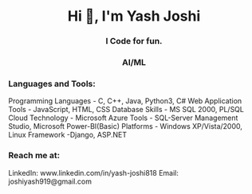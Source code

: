 <h1 align="center">Hi 👋, I'm Yash Joshi</h1>
<h3 align="center">I Code for fun.</h3>
<h3 align="center">AI/ML</h3>


<h3 align="left">Languages and Tools:</h3>

Programming Languages -  C, C++, Java, Python3, C#
Web Application Tools - JavaScript, HTML, CSS
Database Skills - MS SQL 2000, PL/SQL
Cloud Technology - Microsoft Azure
Tools - SQL-Server Management Studio, Microsoft Power-BI(Basic)
Platforms - Windows XP/Vista/2000, Linux
Framework -Django, ASP.NET

<h3 align="left">Reach me at:</h3>
LinkedIn: www.linkedin.com/in/yash-joshi818
Email: joshiyash919@gmail.com
